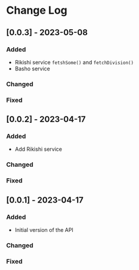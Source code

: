 # Change Log

## [0.0.3] - 2023-05-08

### Added
- Rikishi service `fetshSome()` and `fetchDivision()`
- Basho service

### Changed

### Fixed


## [0.0.2] - 2023-04-17

### Added
- Add Rikishi service

### Changed

### Fixed


## [0.0.1] - 2023-04-17

### Added
- Initial version of the API

### Changed

### Fixed
